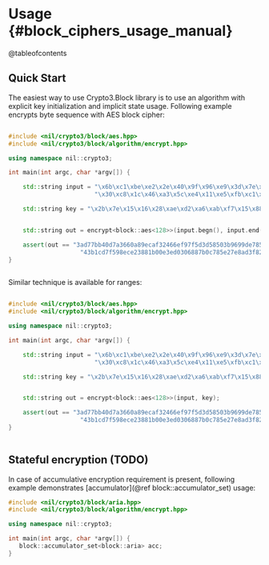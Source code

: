 # Usage {#block_ciphers_usage_manual}

@tableofcontents

## Quick Start

The easiest way to use Crypto3.Block library is to use an algorithm with explicit key initialization and
 implicit state usage. Following example encrypts byte sequence with AES block cipher:
 
```cpp

#include <nil/crypto3/block/aes.hpp>
#include <nil/crypto3/block/algorithm/encrypt.hpp>

using namespace nil::crypto3;

int main(int argc, char *argv[]) {

    std::string input = "\x6b\xc1\xbe\xe2\x2e\x40\x9f\x96\xe9\x3d\x7e\x11\x73\x93\x17\x2a\xae\x2d\x8a\x57\x1e\x03\xac\x9c\x9e\xb7\x6f\xac\x45\xaf\x8e\x51"
                        "\x30\xc8\x1c\x46\xa3\x5c\xe4\x11\xe5\xfb\xc1\x19\x1a\x0a\x52\xef\xf6\x9f\x24\x45\xdf\x4f\x9b\x17\xad\x2b\x41\x7b\xe6\x6c\x37\x10";

    std::string key = "\x2b\x7e\x15\x16\x28\xae\xd2\xa6\xab\xf7\x15\x88\x09\xcf\x4f\x3c";


    std::string out = encrypt<block::aes<128>>(input.begn(), input.end(), key);

    assert(out == "3ad77bb40d7a3660a89ecaf32466ef97f5d3d58503b9699de785895a96fdbaaf"
                    "43b1cd7f598ece23881b00e3ed0306887b0c785e27e8ad3f8223207104725dd4");
}
 
```

Similar technique is available for ranges:

```cpp

#include <nil/crypto3/block/aes.hpp>
#include <nil/crypto3/block/algorithm/encrypt.hpp>

using namespace nil::crypto3;

int main(int argc, char *argv[]) {

    std::string input = "\x6b\xc1\xbe\xe2\x2e\x40\x9f\x96\xe9\x3d\x7e\x11\x73\x93\x17\x2a\xae\x2d\x8a\x57\x1e\x03\xac\x9c\x9e\xb7\x6f\xac\x45\xaf\x8e\x51"
                        "\x30\xc8\x1c\x46\xa3\x5c\xe4\x11\xe5\xfb\xc1\x19\x1a\x0a\x52\xef\xf6\x9f\x24\x45\xdf\x4f\x9b\x17\xad\x2b\x41\x7b\xe6\x6c\x37\x10";

    std::string key = "\x2b\x7e\x15\x16\x28\xae\xd2\xa6\xab\xf7\x15\x88\x09\xcf\x4f\x3c";


    std::string out = encrypt<block::aes<128>>(input, key);

    assert(out == "3ad77bb40d7a3660a89ecaf32466ef97f5d3d58503b9699de785895a96fdbaaf"
                    "43b1cd7f598ece23881b00e3ed0306887b0c785e27e8ad3f8223207104725dd4");
}
 
```

## Stateful encryption (TODO)

In case of accumulative encryption requirement is present, following example demonstrates 
[accumulator](@ref block::accumulator_set) usage:

```cpp
#include <nil/crypto3/block/aria.hpp>
#include <nil/crypto3/block/algorithm/encrypt.hpp>

using namespace nil::crypto3;

int main(int argc, char *argv[]) {
   block::accumulator_set<block::aria> acc;
}
```